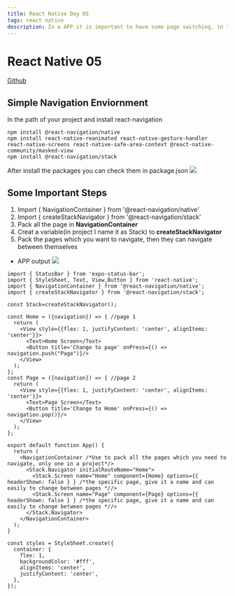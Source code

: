 ```yaml
---
title: React Native Day 05
tags: react native
description: In a APP it is important to have some page switching, in this example we will talk about simple navigation & bottom navigation.
---
```

# React Native 05
[Github](https://github.com/wilson20010327/money)

## Simple Navigation Enviornment
In the path of your project and install react-navigation
```shell=
npm install @react-navigation/native
npm install react-native-reanimated react-native-gesture-handler react-native-screens react-native-safe-area-context @react-native-community/masked-view
npm install @react-navigation/stack
```
After install the packages you can check them in package.json
![](https://i.imgur.com/xtI9Rmp.png)
## Some Important Steps
1. Import { NavigationContainer } from '@react-navigation/native'
2. Import { createStackNavigator } from '@react-navigation/stack'
3. Pack all the page in  **NavigationContainer** 
4. Creat a variable(in project I name it as Stack) to **createStackNavigator** 
5. Pack the pages which you want to navigate, then they can navigate between themselves 
* APP output ![](https://i.imgur.com/WEUhaKn.gif)
```jsx=
import { StatusBar } from 'expo-status-bar';
import { StyleSheet, Text, View,Button } from 'react-native';
import { NavigationContainer } from '@react-navigation/native';
import { createStackNavigator } from '@react-navigation/stack';

const Stack=createStackNavigator();

const Home = ({navigation}) => { //page 1
  return (
    <View style={{flex: 1, justifyContent: 'center', alignItems: 'center'}}>
      <Text>Home Screen</Text>
      <Button title='Change to page' onPress={() => navigation.push("Page")}/>
    </View>
  );
};
const Page = ({navigation}) => { //page 2
  return (
    <View style={{flex: 1, justifyContent: 'center', alignItems: 'center'}}>
      <Text>Page Screen</Text>
      <Button title='Change to Home' onPress={() => navigation.pop()}/>
    </View>
  );
};

export default function App() {
  return (
    <NavigationContainer /*Use to pack all the pages which you need to navigate, only one in a project*/> 
      <Stack.Navigator initialRouteName="Home">
        <Stack.Screen name="Home" component={Home} options={{ headerShown: false } } /*the specific page, give it a name and can easily to change between pages *//> 
        <Stack.Screen name="Page" component={Page} options={{ headerShown: false } } /*the specific page, give it a name and can easily to change between pages *//> 
      </Stack.Navigator>
    </NavigationContainer>
  );
}

const styles = StyleSheet.create({
  container: {
    flex: 1,
    backgroundColor: '#fff',
    alignItems: 'center',
    justifyContent: 'center',
  },
});

```
